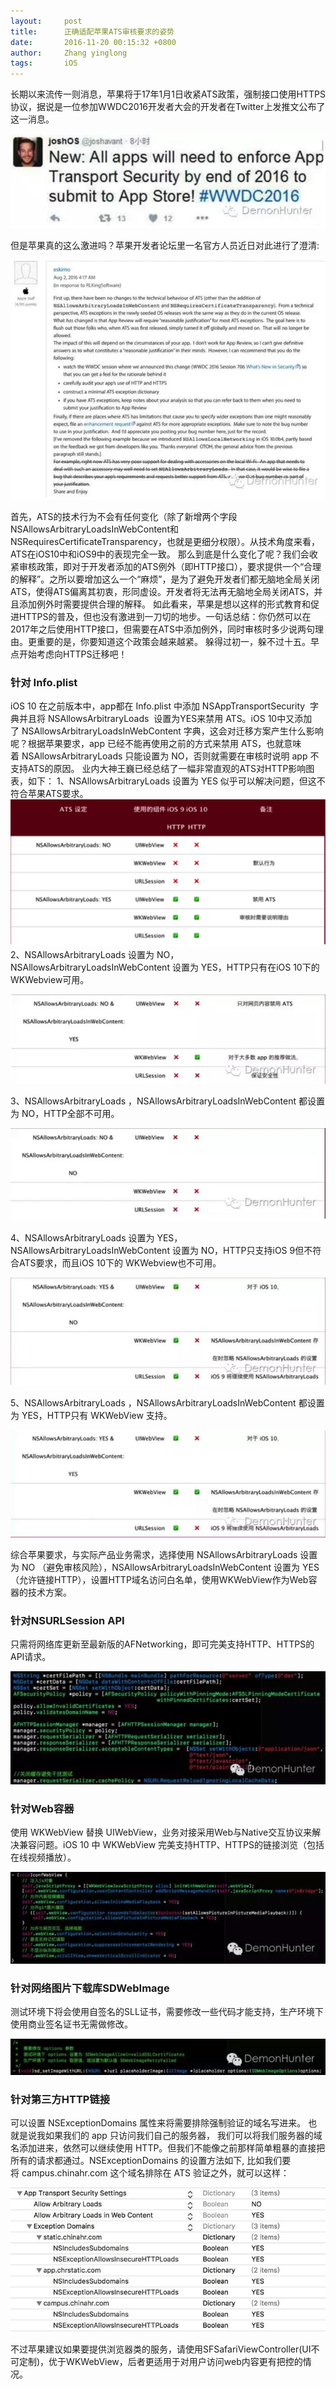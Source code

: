```yaml
---
layout:     post
title:      正确适配苹果ATS审核要求的姿势
date:       2016-11-20 00:15:32 +0800
author:     Zhang yinglong
tags: 	    iOS
---
```


长期以来流传一则消息，苹果将于17年1月1日收紧ATS政策，强制接口使用HTTPS协议，据说是一位参加WWDC2016开发者大会的开发者在Twitter上发推文公布了这一消息。

![](/assets/images/2016/1200910-5f505795a66b084c.jpeg)

但是苹果真的这么激进吗？苹果开发者论坛里一名官方人员近日对此进行了澄清:

![](/assets/images/2016/1200910-a8dd0c042d82e807.jpeg)

首先，ATS的技术行为不会有任何变化（除了新增两个字段NSAllowsArbitraryLoadsInWebContent和NSRequiresCertificateTransparency，也就是更细分权限）。从技术角度来看，ATS在iOS10中和iOS9中的表现完全一致。
那么到底是什么变化了呢？我们会收紧审核政策，即对于开发者添加的ATS例外（即HTTP接口），要求提供一个“合理的解释”。之所以要增加这么一个“麻烦”，是为了避免开发者们都无脑地全局关闭ATS，使得ATS偏离其初衷，形同虚设。开发者将无法再无脑地全局关闭ATS，并且添加例外时需要提供合理的解释。
如此看来，苹果是想以这样的形式教育和促进HTTPS的普及，但也没有激进到一刀切的地步。一句话总结：你仍然可以在2017年之后使用HTTP​接口，但需要在ATS中添加例外，同时审核时多少说两句理由。更重要的是，你要知道这个政策会越来越紧。
躲得过初一，躲不过十五。早点开始考虑向HTTPS迁移吧！
### 针对 Info.plist
iOS 10 在之前版本中，app都在 Info.plist 中添加 NSAppTransportSecurity
 字典并且将 NSAllowsArbitraryLoads
 设置为YES来禁用 ATS。iOS 10中又添加了 NSAllowsArbitraryLoadsInWebContent 字典，这会对迁移方案产生什么影响呢？根据苹果要求，app 已经不能再使用之前的方式来禁用 ATS，也就意味着 NSAllowsArbitraryLoads 只能设置为 NO，否则就需要在审核时说明 app 不支持ATS的原因。
业内大神王巍已经总结了一幅非常直观的ATS对HTTP影响图表，如下：
1、NSAllowsArbitraryLoads 设置为 YES 似乎可以解决问题，但这不符合苹果ATS要求。
![](/assets/images/2016/1200910-972749c5b22f1282.png)
2、NSAllowsArbitraryLoads 设置为 NO，NSAllowsArbitraryLoadsInWebContent 设置为 YES，HTTP只有在iOS 10下的 WKWebview可用。

![](/assets/images/2016/1200910-da62f6b4654b58f6.jpeg)

3、NSAllowsArbitraryLoads ，NSAllowsArbitraryLoadsInWebContent 都设置为 NO，HTTP全部不可用。

![](/assets/images/2016/1200910-2b4eff6082518515.jpeg)

4、NSAllowsArbitraryLoads 设置为 YES，NSAllowsArbitraryLoadsInWebContent 设置为 NO，HTTP只支持iOS 9但不符合ATS要求，而且iOS 10下的 WKWebview也不可用。

![](/assets/images/2016/1200910-b37fec1e78fdd220.jpeg)

5、NSAllowsArbitraryLoads ，NSAllowsArbitraryLoadsInWebContent 都设置为 YES，HTTP只有 WKWebView 支持。

![](/assets/images/2016/1200910-fa8f4c4f77043066.jpeg)

综合苹果要求，与实际产品业务需求，选择使用 NSAllowsArbitraryLoads 设置为 NO （避免审核风险），NSAllowsArbitraryLoadsInWebContent 设置为 YES（允许链接HTTP），设置HTTP域名访问白名单，使用WKWebView作为Web容器的技术方案。
### 针对NSURLSession API
只需将网络库更新至最新版的AFNetworking，即可完美支持HTTP、HTTPS的API请求。

![](/assets/images/2016/1200910-5e4016993f73c398.jpeg)

### 针对Web容器
使用 WKWebView 替换 UIWebView，业务对接采用Web与Native交互协议来解决兼容问题。iOS 10 中 WKWebView 完美支持HTTP、HTTPS的链接浏览（包括在线视频播放）。

![](/assets/images/2016/1200910-807f46236293bcc2.jpeg)

### 针对网络图片下载库SDWebImage
测试环境下将会使用自签名的SLL证书，需要修改一些代码才能支持，生产环境下使用商业签名证书无需做修改。

![](/assets/images/2016/1200910-f74aa2ee222bb689.jpeg)

### 针对第三方HTTP链接
可以设置 NSExceptionDomains 属性来将需要排除强制验证的域名写进来。 也就是说我如果我们的 app 只访问我们自己的服务器， 我们可以将我们服务器的域名添加进来，依然可以继续使用 HTTP。但我们不能像之前那样简单粗暴的直接把所有的请求都通过。NSExceptionDomains 的设置方法如下, 比如我们要将 campus.chinahr.com 这个域名排除在 ATS 验证之外，就可以这样：

![](/assets/images/2016/1200910-306ae97534916049.jpeg)

不过苹果建议如果要提供浏览器类的服务，请使用SFSafariViewController(UI不可定制)，优于WKWebView，后者更适用于对用户访问web内容更有把控的情况。

